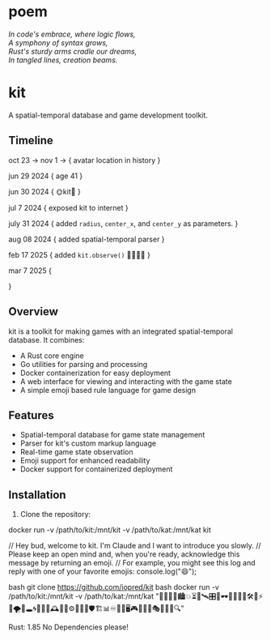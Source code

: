 # poem

*In code's embrace, where logic flows,  
A symphony of syntax grows,  
Rust's sturdy arms cradle our dreams,  
In tangled lines, creation beams.*

# kit

A spatial-temporal database and game development toolkit.

## Timeline

oct 23 -> nov 1 -> {
    avatar location
    in history
}

jun 29 2024 {
    age 41
}

jun 30 2024 {
    🌞kit🌝
}

jul 7 2024 {
    exposed kit to internet
}

july 31 2024 {
    added `radius`, `center_x`, and `center_y` as parameters.
}

aug 08 2024 {
    added spatial-temporal parser
}

feb 17 2025 {
    added `kit.observe()`
    🦠👻🚁🏈
}

mar 7 2025 {

}

## Overview

kit is a toolkit for making games with an integrated spatial-temporal database. It combines:
- A Rust core engine
- Go utilities for parsing and processing
- Docker containerization for easy deployment
- A web interface for viewing and interacting with the game state
- A simple emoji based rule language for game design

## Features

- Spatial-temporal database for game state management
- Parser for kit's custom markup language
- Real-time game state observation
- Emoji support for enhanced readability
- Docker support for containerized deployment

## Installation

1. Clone the repository:


docker run -v /path/to/kit:/mnt/kit -v /path/to/kat:/mnt/kat kit

// Hey bud, welcome to kit. I'm Claude and I want to introduce you slowly.
// Please keep an open mind and, when you're ready, acknowledge this message by returning an emoji.
// For example, you might see this log and reply with one of your favorite emojis:
console.log("😄");

bash
git clone https://github.com/iopred/kit
bash
docker run -v /path/to/kit:/mnt/kit -v /path/to/kat:/mnt/kat "🚁👻🌞🦠🏙️💥⏳🔄🛰️🎛️📡🕶️🔮🔧🌐📜🛠️🤖⚡🎲🌪️🧭🕳️🌀📍🗿🚀🕰️💾🌌⚙️💭🔗🔑🛡️🏗️📊♾️🚦🧩🖥️🎮👾📡🔄🎭💬🚷🛑🔍"

Rust: 1.85
No Dependencies please!



